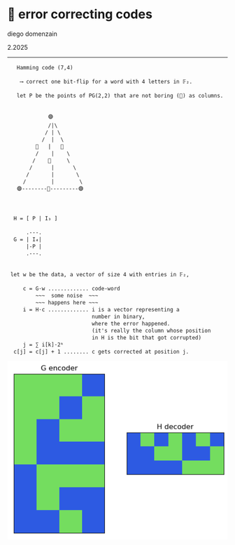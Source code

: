 # 🐊 error correcting codes

diego domenzain

2.2025

---

```text
   Hamming code (7,4)
 
    ⟶ correct one bit-flip for a word with 4 letters in 𝔽₂. 
 
   let P be the points of PG(2,2) that are not boring (🔴) as columns.
 
 
             🟣
             /|\
            / | \
           /  |  \
         🔴   |   🔴
         /    |    \
        /    🔴     \
       /      |      \
      /       |       \
     /        |        \
   🟣--------🔴---------🟣
 
 

  H = [ P | I₃ ]
      
      .---. 
  G = | I₄|
      |-P |
      .---.
 
 
 let w be the data, a vector of size 4 with entries in 𝔽₂,
 
     c = G·w ............. code-word
         ~~~  some noise  ~~~
         ~~~ happens here ~~~
     i = H⋅c ............. i is a vector representing a 
                           number in binary, 
                           where the error happened.
                           (it's really the column whose position
                           in H is the bit that got corrupted)
     j = ∑ i[k]·2ᵏ
  c[j] = c[j] + 1 ........ c gets corrected at position j.
```

[![](projects/graph-alg/pics/hamming74.png)](ipynb/lincodes.ipynb)